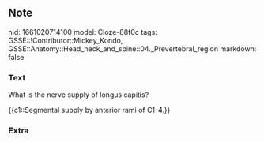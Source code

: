 ## Note
nid: 1661020714100
model: Cloze-88f0c
tags: GSSE::!Contributor::Mickey_Kondo, GSSE::Anatomy::Head_neck_and_spine::04._Prevertebral_region
markdown: false

### Text
What is the nerve supply of longus capitis?
<div>
  {{c1::Segmental supply by anterior rami of C1-4.}}
</div>

### Extra


